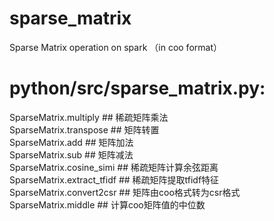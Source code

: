 # sparse_matrix
Sparse Matrix operation on spark （in coo format）


# python/src/sparse_matrix.py:
  SparseMatrix.multiply            ## 稀疏矩阵乘法  
  SparseMatrix.transpose           ## 矩阵转置    
  SparseMatrix.add                 ## 矩阵加法    
  SparseMatrix.sub                 ## 矩阵减法      
  SparseMatrix.cosine_simi         ## 稀疏矩阵计算余弦距离    
  SparseMatrix.extract_tfidf       ## 稀疏矩阵提取tfidf特征    
  SparseMatrix.convert2csr         ## 矩阵由coo格式转为csr格式   
  SparseMatrix.middle              ## 计算coo矩阵值的中位数   
